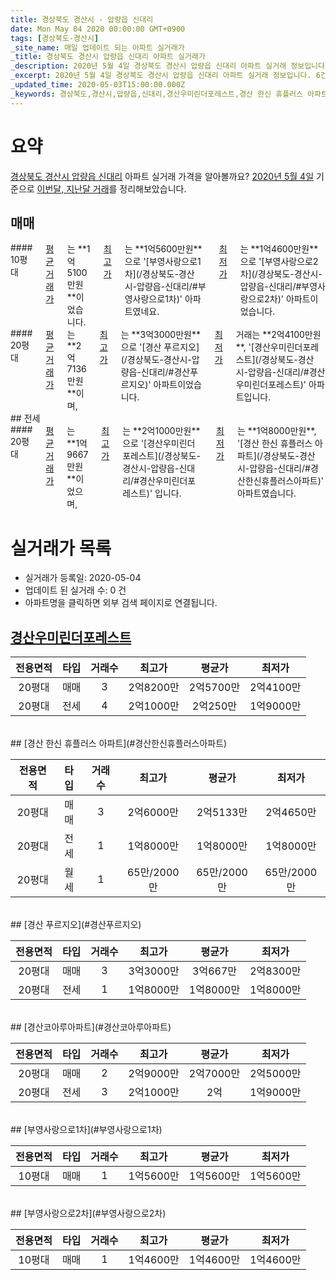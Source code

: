 ```yaml
---
title: 경상북도 경산시 - 압량읍 신대리
date: Mon May 04 2020 00:00:00 GMT+0900
tags: [경상북도-경산시]
_site_name: 매일 업데이트 되는 아파트 실거래가
_title: 경상북도 경산시 압량읍 신대리 아파트 실거래가
_description: 2020년 5월 4일 경상북도 경산시 압량읍 신대리 아파트 실거래 정보입니다. 6건 아파트 정보가 있습니다.
_excerpt: 2020년 5월 4일 경상북도 경산시 압량읍 신대리 아파트 실거래 정보입니다. 6건 아파트 정보가 있습니다.
_updated_time: 2020-05-03T15:00:00.000Z
_keywords: 경상북도,경산시,압량읍,신대리,경산우미린더포레스트,경산 한신 휴플러스 아파트,경산 푸르지오,경산코아루아파트,부영사랑으로1차,부영사랑으로2차
---
```





# 요약
<ins>경상북도 경산시 압량읍 신대리</ins> 아파트 실거래 가격을 알아볼까요? <ins>2020년 5월 4일</ins> 기준으로 <ins>이번달, 지난달 거래</ins>를 정리해보았습니다.

## 매매
<div class="container">
<div class="six columns" markdown="1">
#### 10평대
<ins>평균 거래가</ins>는 **1억5100만원**이었습니다. <ins>최고가</ins>는 **1억5600만원**으로 '[부영사랑으로1차](/경상북도-경산시-압량읍-신대리/#부영사랑으로1차)' 아파트였네요. <ins>최저가</ins>는 **1억4600만원**으로 '[부영사랑으로2차](/경상북도-경산시-압량읍-신대리/#부영사랑으로2차)' 아파트이었습니다.
</div>
<div class="six columns" markdown="1">
#### 20평대
<ins>평균 거래가</ins>는 **2억7136만원**이며, <ins>최고가</ins>는 **3억3000만원**으로 '[경산 푸르지오](/경상북도-경산시-압량읍-신대리/#경산푸르지오)' 아파트이었습니다. <ins>최저가</ins> 거래는 **2억4100만원**, '[경산우미린더포레스트](/경상북도-경산시-압량읍-신대리/#경산우미린더포레스트)' 아파트입니다.
</div>
</div>
## 전세
<div class="container">
<div class="twelve columns" markdown="1">
#### 20평대
<ins>평균 거래가</ins>는 **1억9667만원**이었으며, <ins>최고가</ins>는 **2억1000만원**으로 '[경산우미린더포레스트](/경상북도-경산시-압량읍-신대리/#경산우미린더포레스트)' 입니다. <ins>최저가</ins>는 **1억8000만원**, '[경산 한신 휴플러스 아파트](/경상북도-경산시-압량읍-신대리/#경산한신휴플러스아파트)' 아파트였습니다.
</div>
</div>



# 실거래가 목록
- 실거래가 등록일: 2020-05-04
- 업데이트 된 실거래 수: 0 건
- 아파트명을 클릭하면 외부 검색 페이지로 연결됩니다.

## [경산우미린더포레스트](#경산우미린더포레스트)

|전용면적|타입|거래수|최고가|평균가|최저가|
|:---:|:---:|:---:|:---:|:---:|:---:|
|20평대|<span class="deal-type-1">매매</span>|3|2억8200만|2억5700만|2억4100만|
|20평대|<span class="deal-type-2">전세</span>|4|2억1000만|2억250만|1억9000만|

<br/>
## [경산 한신 휴플러스 아파트](#경산한신휴플러스아파트)

|전용면적|타입|거래수|최고가|평균가|최저가|
|:---:|:---:|:---:|:---:|:---:|:---:|
|20평대|<span class="deal-type-1">매매</span>|3|2억6000만|2억5133만|2억4650만|
|20평대|<span class="deal-type-2">전세</span>|1|1억8000만|1억8000만|1억8000만|
|20평대|<span class="deal-type-3">월세</span>|1|65만/2000만|65만/2000만|65만/2000만|

<br/>
## [경산 푸르지오](#경산푸르지오)

|전용면적|타입|거래수|최고가|평균가|최저가|
|:---:|:---:|:---:|:---:|:---:|:---:|
|20평대|<span class="deal-type-1">매매</span>|3|3억3000만|3억667만|2억8300만|
|20평대|<span class="deal-type-2">전세</span>|1|1억8000만|1억8000만|1억8000만|

<br/>
## [경산코아루아파트](#경산코아루아파트)

|전용면적|타입|거래수|최고가|평균가|최저가|
|:---:|:---:|:---:|:---:|:---:|:---:|
|20평대|<span class="deal-type-1">매매</span>|2|2억9000만|2억7000만|2억5000만|
|20평대|<span class="deal-type-2">전세</span>|3|2억1000만|2억|1억9000만|

<br/>
## [부영사랑으로1차](#부영사랑으로1차)

|전용면적|타입|거래수|최고가|평균가|최저가|
|:---:|:---:|:---:|:---:|:---:|:---:|
|10평대|<span class="deal-type-1">매매</span>|1|1억5600만|1억5600만|1억5600만|

<br/>
## [부영사랑으로2차](#부영사랑으로2차)

|전용면적|타입|거래수|최고가|평균가|최저가|
|:---:|:---:|:---:|:---:|:---:|:---:|
|10평대|<span class="deal-type-1">매매</span>|1|1억4600만|1억4600만|1억4600만|

<br/>




